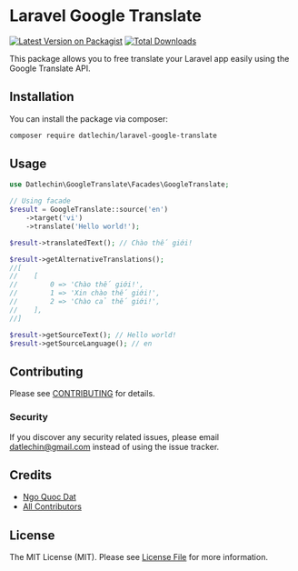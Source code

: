 # Laravel Google Translate

[![Latest Version on Packagist](https://img.shields.io/packagist/v/datlechin/laravel-google-translate.svg?style=flat-square)](https://packagist.org/packages/datlechin/laravel-google-translate)
[![Total Downloads](https://img.shields.io/packagist/dt/datlechin/laravel-google-translate.svg?style=flat-square)](https://packagist.org/packages/datlechin/laravel-google-translate)

This package allows you to free translate your Laravel app easily using the Google Translate API.

## Installation

You can install the package via composer:

```bash
composer require datlechin/laravel-google-translate
```

## Usage

```php
use Datlechin\GoogleTranslate\Facades\GoogleTranslate;

// Using facade
$result = GoogleTranslate::source('en')
    ->target('vi')
    ->translate('Hello world!');

$result->translatedText(); // Chào thế giới!

$result->getAlternativeTranslations();
//[
//    [
//        0 => 'Chào thế giới!',
//        1 => 'Xin chào thế giới!',
//        2 => 'Chào cả thế giới!',
//    ],
//]

$result->getSourceText(); // Hello world!
$result->getSourceLanguage(); // en
```

## Contributing

Please see [CONTRIBUTING](CONTRIBUTING.md) for details.

### Security

If you discover any security related issues, please email datlechin@gmail.com instead of using the issue tracker.

## Credits

- [Ngo Quoc Dat](https://github.com/datlechin)
- [All Contributors](../../contributors)

## License

The MIT License (MIT). Please see [License File](LICENSE.md) for more information.
